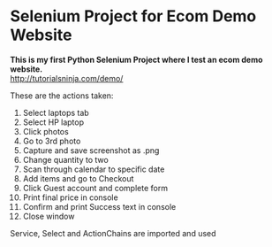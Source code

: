 # Selenium Project for Ecom Demo Website

**This is my first Python Selenium Project where I test an ecom demo website.**\
http://tutorialsninja.com/demo/

These are the actions taken:

1) Select laptops tab
2) Select HP laptop
3) Click photos
4) Go to 3rd photo
5) Capture and save screenshot as .png
6) Change quantity to two
7) Scan through calendar to specific date
8) Add items and go to Checkout
9) Click Guest account and complete form
10) Print final price in console
11) Confirm and print Success text in console
12) Close window

Service, Select and ActionChains are imported and used
